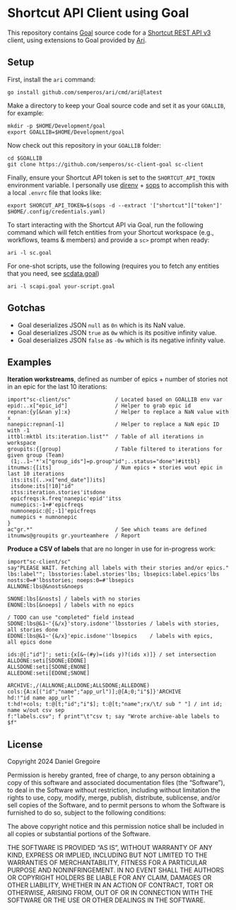 # Shortcut API Client using Goal

This repository contains [Goal](https://codeberg.org/anaseto/goal) source code for a [Shortcut REST API v3](https://developer.shortcut.com/api/rest/v3) client, using extensions to Goal provided by [Ari](https://github.com/semperos/ari).

## Setup

First, install the `ari` command:

```shell
go install github.com/semperos/ari/cmd/ari@latest
```

Make a directory to keep your Goal source code and set it as your `GOALLIB`, for example:

```
mkdir -p $HOME/Development/goal
export GOALLIB=$HOME/Development/goal
```

Now check out this repository in your `GOALLIB` folder:

```
cd $GOALLIB
git clone https://github.com/semperos/sc-client-goal sc-client
```

Finally, ensure your Shortcut API token is set to the `SHORTCUT_API_TOKEN` environment variable. I personally use [direnv](https://github.com/direnv/direnv) + [sops](https://github.com/direnv/direnv) to accomplish this with a local `.envrc` file that looks like:

```
export SHORCUT_API_TOKEN=$(sops -d --extract '["shortcut"]["token"]' $HOME/.config/credentials.yaml)
```

To start interacting with the Shortcut API via Goal, run the following command which will fetch entities from your Shortcut workspace (e.g., workflows, teams & members) and provide a `sc>` prompt when ready:

```shell
ari -l sc.goal
```

For one-shot scripts, use the following (requires you to fetch any entities that you need, see [scdata.goal](./scdata.goal))

```shell
ari -l scapi.goal your-script.goal
```

## Gotchas

* Goal deserializes JSON `null` as `0n` which is its NaN value. 
* Goal deserializes JSON `true` as `0w` which is its positive infinity value.
* Goal deserializes JSON `false` as `-0w` which is its negative infinity value.

## Examples

**Iteration workstreams**, defined as number of epics + number of stories not in an epic for the last 10 iterations:

```
import"sc-client/sc"              / Located based on GOALLIB env var
epid:..x["epic_id"]               / Helper to grab epic id
repnan:{y[&nan y]:x}              / Helper to replace a NaN value with x
nanepic:repnan[-1]                / Helper to replace a NaN epic ID with -1
ittbl:mktbl its:iteration.list""  / Table of all iterations in workspace
groupits:{[group]                 / Table filtered to iterations for given group (Team)
 (1;..1~'*'x["group_ids"]=p.group"id";..status="done")#ittbl}
itnumws:{[its]                    / Num epics + stories wout epic in last 10 iterations
 its:its[(..>x["end_date"])its]
 itsdone:its[!10]"id"
 itss:iteration.stories'itsdone
 epicfreqs:k.freq'nanepic'epid''itss
 numepics:-1+#'epicfreqs
 numnonepic:@[;-1]'epicfreqs
 numepics + numnonepic
}
ac"gr.*"                          / See which teams are defined
itnumws@groupits gr.yourteamhere  / Report 
```

**Produce a CSV of labels** that are no longer in use for in-progress work:

```
import"sc-client/sc"
say"PLEASE WAIT. Fetching all labels with their stories and/or epics."
lbs:label""; lbsstories:label.stories'lbs; lbsepics:label.epics'lbs
nosts:0=#'lbsstories; noeps:0=#'lbsepics
ALLNONE:lbs@&nosts&noeps

SNONE:lbs[&nosts] / labels with no stories
ENONE:lbs[&noeps] / labels with no epics

/ TODO can use "completed" field instead
SDONE:lbs@&1~'{&/x}'story.isdone''lbsstories / labels with stories, all stories done
EDONE:lbs@&1~'{&/x}'epic.isdone''lbsepics    / labels with epics,   all epics done

ids:@[;"id"]'; seti:{x[&~(#y)=(ids y)?(ids x)]} / set intersection
ALLDONE:seti[SDONE;EDONE]
ALLSDONE:seti[SDONE;ENONE]
ALLEDONE:seti[EDONE;SNONE]

ARCHIVE:,/(ALLNONE;ALLDONE;ALLSDONE;ALLEDONE)
cols:{A:x[("id";"name";"app_url")];@[A;0;"i"$]}'ARCHIVE
hd:!"id name app_url"
t:hd!+cols; t:@[t;"id";"i"$]; t:@[t;"name";rx/\t/ sub " "] / int id; name w/out csv sep
f:"labels.csv"; f print"\t"csv t; say "Wrote archive-able labels to $f"
```

## License

Copyright 2024 Daniel Gregoire

Permission is hereby granted, free of charge, to any person obtaining a copy of this software and associated documentation files (the “Software”), to deal in the Software without restriction, including without limitation the rights to use, copy, modify, merge, publish, distribute, sublicense, and/or sell copies of the Software, and to permit persons to whom the Software is furnished to do so, subject to the following conditions:

The above copyright notice and this permission notice shall be included in all copies or substantial portions of the Software.

THE SOFTWARE IS PROVIDED “AS IS”, WITHOUT WARRANTY OF ANY KIND, EXPRESS OR IMPLIED, INCLUDING BUT NOT LIMITED TO THE WARRANTIES OF MERCHANTABILITY, FITNESS FOR A PARTICULAR PURPOSE AND NONINFRINGEMENT. IN NO EVENT SHALL THE AUTHORS OR COPYRIGHT HOLDERS BE LIABLE FOR ANY CLAIM, DAMAGES OR OTHER LIABILITY, WHETHER IN AN ACTION OF CONTRACT, TORT OR OTHERWISE, ARISING FROM, OUT OF OR IN CONNECTION WITH THE SOFTWARE OR THE USE OR OTHER DEALINGS IN THE SOFTWARE.

